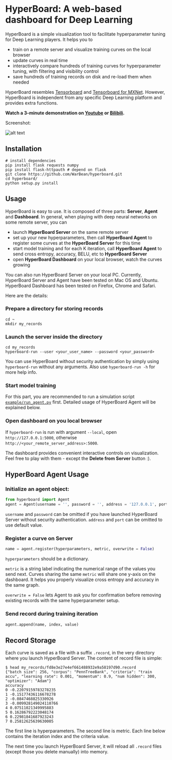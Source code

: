 # HyperBoard: A web-based dashboard for Deep Learning

HyperBoard is a simple visualization tool to facilitate hyperparameter tuning for Deep Learning players. It helps you to

- train on a remote server and visualize training curves on the local browser
- update curves in real time
- interactively compare hundreds of training curves for hyperparameter tuning, with filtering and visibility control
- save hundreds of training records on disk and re-load them when needed

HyperBoard resembles [Tensorboard](https://github.com/tensorflow/tensorflow/tree/master/tensorflow/tensorboard) and [Tensorboard for MXNet](https://github.com/dmlc/tensorboard). However, HyperBoard is independent from any specific Deep Learning platform and provides extra functions.

**Watch a 3-minute demonstration on [Youtube](https://youtu.be/sWmVZyRfejc) or [Bilibili](http://www.bilibili.com/video/av8215364/).**

Screenshot:

![alt text](https://github.com/WarBean/hyperboard/blob/master/example/screenshot.jpg)

## Installation

```shell
# install dependencies
pip install flask requests numpy
pip install flask-httpauth # depend on flask
git clone https://github.com/WarBean/hyperboard.git
cd hyperboard/
python setup.py install
```

## Usage

HyperBoard is easy to use. It is composed of three parts: **Server**, **Agent** and **Dashboard**. In general, when playing with deep neural networks on some remote server, you can

- launch **HyperBoard Server** on the same remote server
- set up your new hyperparameters, then call **HyperBoard Agent** to register some curves at the **HyperBoard Server** for this time
- start model training and for each K iteration, call **HyperBoard Agent** to send cross entropy, accuracy, BELU, etc to **HyperBoard Server**
- open **HyperBoard Dashboard** on your local browser, watch the curves growing

You can also run HyperBoard Server on your local PC. Currently, HyperBoard Server and Agent have been tested on Mac OS and Ubuntu. HyperBoard Dashboard has been tested on Firefox, Chrome and Safari.

Here are the details:

### Prepare a directory for storing records

```shell
cd ~
mkdir my_records
```

### Launch the server inside the directory

```shell
cd my_records
hyperboard-run --user <your_user_name> --password <your_password>
```

You can use HyperBoard without security authentication by simply using `hyperboard-run` without any arguments. Also use `hyperboard-run -h` for more help info.

### Start model training

For this part, you are recommended to run a simulation script [`example/run_agent.py`](https://github.com/WarBean/hyperboard/blob/master/example/run_agent.py) first. Detailed usage of HyperBoard Agent will be explained below.


### Open dashboard on you local browser

If `hyperboard-run` is run with argument `--local`, open `http://127.0.0.1:5000`, otherwise `http://<your_remote_server_address>:5000`.

The dashboard provides convenient interactive controls on visualization. Feel free to play with them - except the **Delete from Server** button :).

## HyperBoard Agent Usage

### Initialize an agent object:

```python
from hyperboard import Agent
agent = Agent(username = '', password = '', address = '127.0.0.1', port = 5000)
```

`username` and `password` can be omitted if you have launched HyperBoard Server without security authentication. `address` and `port` can be omitted to use default value.


### Register a curve on Server

```python
name = agent.register(hyperparameters, metric, overwrite = False)
```

`hyperparameters` should be a dictionary.

`metric` is a string label indicating the numerical range of the values you send next. Curves sharing the same `metric` will share one y-axis on the dashboard. It helps you properly visualize cross entropy and accuracy in the same graph.

`overwrite = False` lets Agent to ask you for confirmation before removing existing records with the same hyperparameter setup.

### Send record during training iteration

```python
agent.append(name, index, value)
```

## Record Storage

Each curve is saved as a file with a suffix `.record`, in the very directory where you launch HyperBoard Server. The content of record file is simple:

```shell
$ head my_records/fd8e3e27e4ef661488932e9a58197d90.record
{"batch size": 256, "corpus": "PennTreeBank", "criteria": "train accu", "learning rate": 0.001, "momentum": 0.9, "num hidden": 300, "optimizer": "Adam"}
accuracy
0 -0.22079159783278235
1 -0.15177436116678278
2 -0.0847468825330926
3 -0.009928149024110766
4 0.07511021349995883
5 0.16286792223048174
6 0.22981841687923243
7 0.25812625639630005
```

The first line is hyperparameters. The second line is metric. Each line below contains the iteration index and the criteria value.

The next time you launch HyperBoard Server, it will reload all `.record` files (except those you delete manually) into memory.
